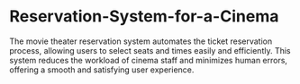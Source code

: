 # Reservation-System-for-a-Cinema
The movie theater reservation system automates the ticket reservation process, allowing users to select seats and times easily and efficiently. This system reduces the workload of cinema staff and minimizes human errors, offering a smooth and satisfying user experience.

